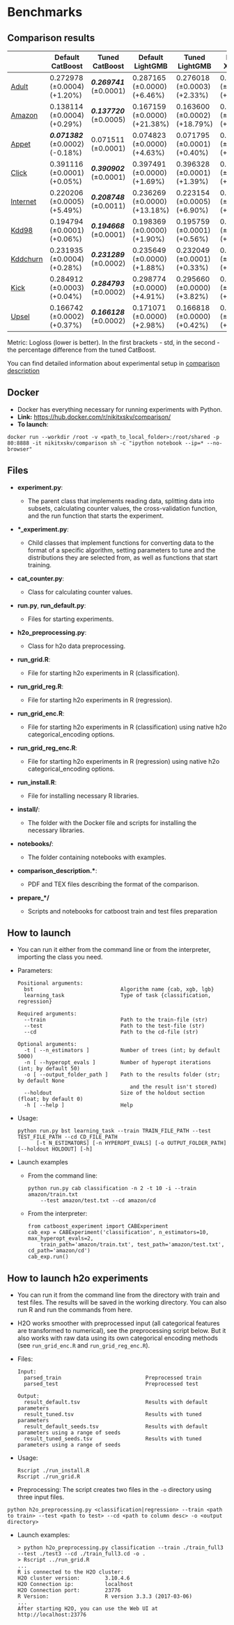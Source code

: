 # Benchmarks

## Comparison results

| | Default CatBoost | Tuned CatBoost | Default LightGMB | Tuned LightGMB | Default XGBoost | Tuned XGBoost | Default H2O | Tuned H2O
--- | --- | --- | --- | --- | --- | --- | --- | ---
[Adult](https://archive.ics.uci.edu/ml/datasets/Adult) | 0.272978 (±0.0004) (+1.20%) | _**0.269741**_ (±0.0001) | 0.287165 (±0.0000) (+6.46%) | 0.276018 (±0.0003) (+2.33%) | 0.280087 (±0.0000) (+3.84%) | 0.275423 (±0.0002) (+2.11%) | 0.276066 (±0.0000) (+2.35%) | 0.275104 (±0.0003) (+1.99%)
[Amazon](https://www.kaggle.com/c/amazon-employee-access-challenge) | 0.138114 (±0.0004) (+0.29%) | _**0.137720**_ (±0.0005) | 0.167159 (±0.0000) (+21.38%) | 0.163600 (±0.0002) (+18.79%) | 0.165365 (±0.0000) (+20.07%) | 0.163271 (±0.0001) (+18.55%) | 0.169497 (±0.0000) (+23.07%) | 0.162641 (±0.0001) (+18.09%)
[Appet](http://www.kdd.org/kdd-cup/view/kdd-cup-2009/Data) | _**0.071382**_ (±0.0002) (-0.18%) | 0.071511 (±0.0001) | 0.074823 (±0.0000) (+4.63%) | 0.071795 (±0.0001) (+0.40%) | 0.074659 (±0.0000) (+4.40%) | 0.071760 (±0.0000) (+0.35%) | 0.073554 (±0.0000) (+2.86%) | 0.072457 (±0.0002) (+1.32%)
[Click](http://www.kdd.org/kdd-cup/view/kdd-cup-2012-track-2) | 0.391116 (±0.0001) (+0.05%) | _**0.390902**_ (±0.0001) | 0.397491 (±0.0000) (+1.69%) | 0.396328 (±0.0001) (+1.39%) | 0.397638 (±0.0000) (+1.72%) | 0.396242 (±0.0000) (+1.37%) | 0.397853 (±0.0000) (+1.78%) | 0.397595 (±0.0001) (+1.71%)
[Internet](https://kdd.ics.uci.edu/databases/internet_usage/internet_usage.html) | 0.220206 (±0.0005) (+5.49%) | _**0.208748**_ (±0.0011) | 0.236269 (±0.0000) (+13.18%) | 0.223154 (±0.0005) (+6.90%) | 0.234678 (±0.0000) (+12.42%) | 0.225323 (±0.0002) (+7.94%) | 0.240228 (±0.0000) (+15.08%) | 0.222091 (±0.0005) (+6.39%)
[Kdd98](https://kdd.ics.uci.edu/databases/kddcup98/kddcup98.html) | 0.194794 (±0.0001) (+0.06%) | _**0.194668**_ (±0.0001) | 0.198369 (±0.0000) (+1.90%) | 0.195759 (±0.0001) (+0.56%) | 0.197949 (±0.0000) (+1.69%) | 0.195677 (±0.0000) (+0.52%) | 0.196075 (±0.0000) (+0.72%) | 0.195395 (±0.0000) (+0.37%)
[Kddchurn](http://www.kdd.org/kdd-cup/view/kdd-cup-2009/Data) | 0.231935 (±0.0004) (+0.28%) | _**0.231289**_ (±0.0002) | 0.235649 (±0.0000) (+1.88%) | 0.232049 (±0.0001) (+0.33%) | 0.233693 (±0.0000) (+1.04%) | 0.233123 (±0.0001) (+0.79%) | 0.232874 (±0.0000) (+0.68%) | 0.232752 (±0.0000) (+0.63%)
[Kick](https://www.kaggle.com/c/DontGetKicked) | 0.284912 (±0.0003) (+0.04%) | _**0.284793**_ (±0.0002) | 0.298774 (±0.0000) (+4.91%) | 0.295660 (±0.0000) (+3.82%) | 0.298161 (±0.0000) (+4.69%) | 0.294647 (±0.0000) (+3.46%) | 0.296355 (±0.0000) (+4.06%) | 0.294814 (±0.0003) (+3.52%)
[Upsel](http://www.kdd.org/kdd-cup/view/kdd-cup-2009/Data) | 0.166742 (±0.0002) (+0.37%) | _**0.166128**_ (±0.0002) | 0.171071 (±0.0000) (+2.98%) | 0.166818 (±0.0000) (+0.42%) | 0.168732 (±0.0000) (+1.57%) | 0.166322 (±0.0001) (+0.12%) | 0.169807 (±0.0000) (+2.21%) | 0.168241 (±0.0001) (+1.27%)


Metric: Logloss (lower is better). In the first brackets - std, in the second - the percentage difference from the tuned CatBoost.


You can find detailed information about experimental setup in [comparison description](https://github.com/yandexdataschool/catboost_research/blob/master/experiments/comparison_description.pdf)

## Docker

* Docker has everything necessary for running experiments with Python.
* __Link:__  https://hub.docker.com/r/nikitxskv/comparison/
* __To launch__:

```
docker run --workdir /root -v <path_to_local_folder>:/root/shared -p 80:8888 -it nikitxskv/comparison sh -c "ipython notebook --ip=* --no-browser"
```

## Files

* __experiment.py__:
   * The parent class that implements reading data, splitting data into subsets, calculating counter values, the cross-validation function, and the run function that starts the experiment.

* __\*\_experiment.py__:
   * Child classes that implement functions for converting data to the format of a specific algorithm, setting parameters to tune and the distributions they are selected from, as well as functions that start training.

* __cat_counter.py__:
   * Class for calculating counter values.

* __run.py__, __run_default.py__:
   * Files for starting experiments.
   
* __h2o\_preprocessing.py__:
   * Class for h2o data preprocessing.
   
* __run\_grid.R__:
   * File for starting h2o experiments in R (classification).
   
* __run\_grid\_reg.R__:
   * File for starting h2o experiments in R (regression).
   
* __run\_grid\_enc.R__:
   * File for starting h2o experiments in R (classification) using native h2o categorical_encoding options.
   
* __run\_grid\_reg\_enc.R__:
   * File for starting h2o experiments in R (regression) using native h2o categorical_encoding options.

* __run_install.R__:
   * File for installing necessary R libraries.
   
* __install/__:
   * The folder with the Docker file and scripts for installing the necessary libraries.

* __notebooks/__:
   * The folder containing notebooks with examples.

* __comparison_description.\*__:
   * PDF and TEX files describing the format of the comparison.

* __prepare\_\*/__
   * Scripts and notebooks for catboost train and test files preparation
## How to launch

* You can run it either from the command line or from the interpreter, importing the class you need.

* Parameters:
    ```
    Positional arguments:
      bst                            Algorithm name {cab, xgb, lgb}
      learning_task                  Type of task {classification, regression}

    Required arguments:
      --train                        Path to the train-file (str)
      --test                         Path to the test-file (str)
      --cd                           Path to the cd-file (str)

    Optional arguments:
      -t [ --n_estimators ]          Number of trees (int; by default 5000)
      -n [ --hyperopt_evals ]        Number of hyperopt iterations (int; by default 50)
      -o [ --output_folder_path ]    Path to the results folder (str; by default None
                                        and the result isn't stored)
      --holdout                      Size of the holdout section (float; by default 0)
      -h [ --help ]                  Help
   ```

* Usage:
    ```
    python run.py bst learning_task --train TRAIN_FILE_PATH --test TEST_FILE_PATH --cd CD_FILE_PATH 
          [-t N_ESTIMATORS] [-n HYPEROPT_EVALS] [-o OUTPUT_FOLDER_PATH] [--holdout HOLDOUT] [-h]
    ```

* Launch examples
    * From the command line:
        ```
        python run.py cab classification -n 2 -t 10 -i --train amazon/train.txt
            --test amazon/test.txt --cd amazon/cd
        ```

    * From the interpreter:
        ```
        from catboost_experiment import CABExperiment
        cab_exp = CABExperiment('classification', n_estimators=10, max_hyperopt_evals=2,
            train_path='amazon/train.txt', test_path='amazon/test.txt', cd_path='amazon/cd')
        cab_exp.run()
        ```
## How to launch h2o experiments

* You can run it from the command line from the directory with train and test files. The results will be saved in the working directory. You can also run R and run the commands from here. 

* H2O works smoother with preprocessed input (all categorical features are transformed to numerical), see the preprocessing script below. But it also works with raw data using its own categorical encoding methods (see `run_grid_enc.R` and `run_grid_reg_enc.R`).

* Files:
    ```
    Input:
      parsed_train                           Preprocessed train
      parsed_test                            Preprocessed test

    Output:
      result_default.tsv                     Results with default parameters
      result_tuned.tsv                       Results with tuned parameters
      result_default_seeds.tsv               Results with default parameters using a range of seeds
      result_tuned_seeds.tsv                 Results with tuned parameters using a range of seeds
   ```

* Usage:
    ```
    Rscript ./run_install.R
    Rscript ./run_grid.R
    ```

* Preprocessing:
The script creates two files in the `-o` directory using three input files.
```
python h2o_preprocessing.py <classification|regression> --train <path to train> --test <path to test> --cd <path to column desc> -o <output directory>
```

* Launch examples:
    ```
    > python h2o_preprocessing.py classification --train ./train_full3 --test ./test3 --cd ./train_full3.cd -o .
    > Rscript ../run_grid.R
    ...
    R is connected to the H2O cluster:
    H2O cluster version:        3.10.4.6
    H2O Connection ip:          localhost
    H2O Connection port:        23776
    R Version:                  R version 3.3.3 (2017-03-06)
    ...
    After starting H2O, you can use the Web UI at http://localhost:23776
    ```
